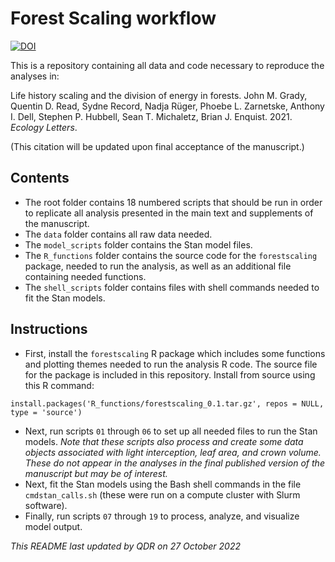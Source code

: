 # Forest Scaling workflow

[![DOI](https://zenodo.org/badge/234630889.svg)](https://zenodo.org/badge/latestdoi/234630889)

This is a repository containing all data and code necessary to reproduce the analyses in:

Life history scaling and the division of energy in forests. John M. Grady, Quentin D. Read, Sydne Record, Nadja Rüger, Phoebe L. Zarnetske, Anthony I. Dell, Stephen P. Hubbell, Sean T. Michaletz, Brian J. Enquist. 2021. *Ecology Letters*.

(This citation will be updated upon final acceptance of the manuscript.)

## Contents

- The root folder contains 18 numbered scripts that should be run in order to replicate all analysis presented in the main text and supplements of the manuscript.
- The `data` folder contains all raw data needed.
- The `model_scripts` folder contains the Stan model files.
- The `R_functions` folder contains the source code for the `forestscaling` package, needed to run the analysis, as well as an additional file containing needed functions.
- The `shell_scripts` folder contains files with shell commands needed to fit the Stan models.

## Instructions

- First, install the `forestscaling` R package which includes some functions and plotting themes needed to run the analysis R code.
The source file for the package is included in this repository. Install from source using this R command:

```
install.packages('R_functions/forestscaling_0.1.tar.gz', repos = NULL, type = 'source')
```

- Next, run scripts `01` through `06` to set up all needed files to run the Stan models. *Note that these scripts also process and create some data objects associated with light interception, leaf area, and crown volume. These do not appear in the analyses in the final published version of the manuscript but may be of interest.*
- Next, fit the Stan models using the Bash shell commands in the file `cmdstan_calls.sh` (these were run on a compute cluster with Slurm software).
- Finally, run scripts `07` through `19` to process, analyze, and visualize model output.

*This README last updated by QDR on 27 October 2022*
